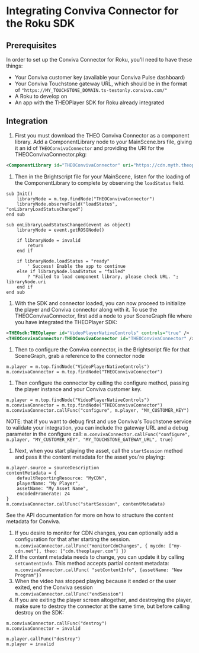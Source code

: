 # Integrating Conviva Connector for the Roku SDK

## Prerequisites

In order to set up the Conviva Connector for Roku, you'll need to have these things:

- Your Conviva customer key (available your Conviva Pulse dashboard)
- Your Conviva Touchstone gateway URL, which should be in the format of `"https://MY_TOUCHSTONE_DOMAIN.ts-testonly.conviva.com/"`
- A Roku to develop on
- An app with the THEOPlayer SDK for Roku already integrated

## Integration

1. First you must download the THEO Conviva Connector as a component library. Add a ComponentLibrary node to your MainScene.brs file, giving it an id of `THEOConvivaConnector` and providing the URI for the THEOConvivaConnector.pkg:

```xml
<ComponentLibrary id="THEOConvivaConnector" uri="https://cdn.myth.theoplayer.com/roku/1.5.0/THEOConvivaConnector.pkg" />
```

1. Then in the Brightscript file for your MainScene, listen for the loading of the ComponentLibrary to complete by observing the `loadStatus` field.

```brightscript
sub Init()
    libraryNode = m.top.findNode("THEOConvivaConnector")
    libraryNode.observeField("loadStatus", "onLibraryLoadStatusChanged")
end sub

sub onLibraryLoadStatusChanged(event as object)
    libraryNode = event.getROSGNode()

    if libraryNode = invalid
        return
    end if

    if libraryNode.loadStatus = "ready"
		' Success! Enable the app to continue
    else if libraryNode.loadStatus = "failed"
		? "Failed to load component library, please check URL. "; libraryNode.uri
	end if
end sub
```

1. With the SDK and connector loaded, you can now proceed to initialize the player and Conviva connector along with it. To use the THEOConvivaConnector, first add a node to your SceneGraph file where you have integrated the THEOPlayer SDK:

```xml
<THEOsdk:THEOplayer id="VideoPlayerNativeControls" controls="true" />
<THEOConvivaConnector:THEOConvivaConnector id="THEOConvivaConnector" />
```

1. Then to configure the Conviva connector, in the Brightscript file for that SceneGraph, grab a reference to the connector node

```brightscript
m.player = m.top.findNode("VideoPlayerNativeControls")
m.convivaConnector = m.top.findNode("THEOConvivaConnector")
```

1. Then configure the connector by calling the configure method, passing the player instance and your Conviva customer key.

```brightscript
m.player = m.top.findNode("VideoPlayerNativeControls")
m.convivaConnector = m.top.findNode("THEOConvivaConnector")
m.convivaConnector.callFunc("configure", m.player, "MY_CUSTOMER_KEY")
```

NOTE: that if you want to debug first and use Conviva's Touchstone service to validate your integration, you can include the gateway URL and a debug parameter in the configure call:
`m.convivaConnector.callFunc("configure", m.player, "MY_CUSTOMER_KEY", "MY_TOUCHSTONE_GATEWAY_URL", true)`

1. Next, when you start playing the asset, call the `startSession` method and pass it the content metadata for the asset you're playing:

```brightscript
m.player.source = sourceDescription
contentMetadata = {
    defaultReportingResource: "MyCDN",
    playerName: "My Player",
    assetName: "My Asset Name",
    encodedFramerate: 24
}
m.convivaConnector.callFunc("startSession", contentMetadata)
```

See the API documentation for more on how to structure the content metadata for Conviva.

1. If you desire to monitor for CDN changes, you can optionally add a configuration for that after starting the session.
   `m.convivaConnector.callFunc("monitorCdnChanges", { mycdn: ["my-cdn.net"], theo: ["cdn.theoplayer.com"] })`
1. If the content metadata needs to change, you can update it by calling `setContentInfo`. This method accepts partial content metadata:
   `m.convivaConnector.callFunc( "setContentInfo", {assetName: "New Program"})`
1. When the video has stopped playing because it ended or the user exited, end the Conviva session
   `m.convivaConnector.callFunc("endSession")`
1. If you are exiting the player screen altogether, and destroying the player, make sure to destroy the connector at the same time, but before calling destroy on the SDK:

```brightscript
m.convivaConnector.callFunc("destroy")
m.convivaConnector = invalid

m.player.callFunc("destroy")
m.player = invalid
```
